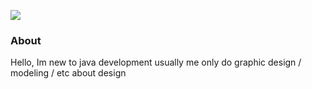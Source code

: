 [![](https://raw.githubusercontent.com/modrinth/art/main/Branding/Badge/badge-dark__184x72.png)](https://modrinth.com/user/MidnightTale)


### About
Hello, Im new to java development usually me only do graphic design / modeling / etc about design
